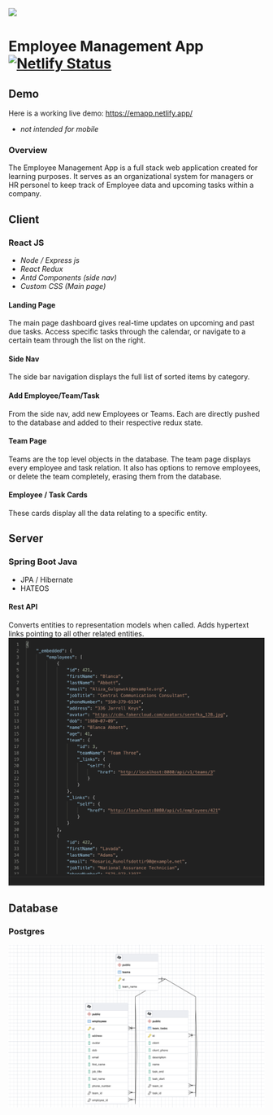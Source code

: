 ![](emapp.gif)
# Employee Management App [![Netlify Status](https://api.netlify.com/api/v1/badges/347e2170-956c-44ef-bbcf-e8089529b03b/deploy-status)](https://app.netlify.com/sites/emapp/deploys)
## Demo
Here is a working live demo: https://emapp.netlify.app/ 
* <i>not intended for mobile</i> 
### Overview
The Employee Management App is a full stack web application created for learning purposes. It serves as an organizational system for managers or HR personel to keep track of Employee data and upcoming tasks within a company.

## Client
### React JS
  * <i>Node / Express js</i>
  * <i>React Redux</i>
  * <i>Antd Components (side nav)</i>
  * <i>Custom CSS (Main page)</i>
#### Landing Page
The main page dashboard gives real-time updates on upcoming and past due tasks. Access specific tasks through the calendar, or navigate to a certain team through the list on the right.
#### Side Nav
The side bar navigation displays the full list of sorted items by category.
#### Add Employee/Team/Task
From the side nav, add new Employees or Teams. Each are directly pushed to the database and added to their respective redux state.
#### Team Page
Teams are the top level objects in the database. The team page displays every employee and task relation. It also has options to remove employees, or delete the team completely, erasing them from the database.
#### Employee / Task Cards
These cards display all the data relating to a specific entity.

## Server
### Spring Boot Java
  * JPA / Hibernate
  * HATEOS
#### Rest API
Converts entities to representation models when called. Adds hypertext links pointing to all other related entities.
<img src=./emappjson.png />

## Database
### Postgres
<img src=./emappdb.png />
